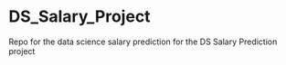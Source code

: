 # DS_Salary_Project
Repo for the data science salary prediction for the DS Salary Prediction project

